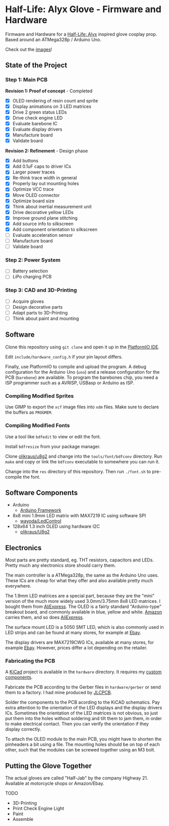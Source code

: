 # Half-Life: Alyx Glove - Firmware and Hardware
Firmware and Hardware for a [Half-Life: Alyx](https://store.steampowered.com/app/546560/HalfLife_Alyx/) inspired glove cosplay prop. Based around an ATMega328p / Arduino Uno.

Check out the [images](https://github.com/StarGate01/hl-alyx-glove/tree/master/images)!

## State of the Project

### Step 1: Main PCB

**Revision 1: Proof of concept** - Completed
 - [x] OLED rendering of resin count and sprite
 - [x] Display animations on 3 LED matrices
 - [x] Drive 2 green status LEDs
 - [x] Drive check engine LED
 - [x] Evaluate barebone IC
 - [x] Evaluate display drivers
 - [x] Manufacture board
 - [x] Validate board
 
**Revision 2: Refinement** - Design phase
 - [x] Add buttons
 - [x] Add 0.1uF caps to driver ICs
 - [x] Larger power traces
 - [x] Re-think trace width in general
 - [x] Properly lay out mounting holes
 - [x] Optimize VCC trace
 - [x] Move OLED connector
 - [x] Optimize board size
 - [x] Think about inertial measurement unit
 - [x] Drive decorative yellow LEDs
 - [x] Improve ground plane stitching
 - [x] Add source info to silkscreen
 - [x] Add component orientation to  silkscreen
 - [ ] Evaluate acceleration sensor
 - [ ] Manufacture board
 - [ ] Validate board

### Step 2: Power System

 - [ ] Battery selection
 - [ ] LiPo charging PCB

### Step 3: CAD and 3D-Printing

 - [ ] Acquire gloves
 - [ ] Design decorative parts
 - [ ] Adapt parts to 3D-Printing
 - [ ] Think about paint and mounting

## Software

Clone this repository using `git clone` and open it up in the [PlatformIO IDE](https://platformio.org/).

Edit `include/hardware_config.h` if your pin layout differs.

Finally, use PlatformIO to compile and upload the program. A debug configuration for the Arduino Uno (`uno`) and a release configuration for the PCB (`barebone`) are available. To program the barebones chip, you need a ISP programmer such as a AVRISP, USBasp or Arduino as ISP.

### Compiling Modified Sprites

Use GIMP to export the `xcf` image files into `xdm` files. Make sure to declare the buffers as `PROGMEM`.

### Compiling Modified Fonts

Use a tool like `bdfedit` to view or edit the font.

Install `bdfresize` from your package manager.

Clone [olikraus/u8g2](https://github.com/olikraus/u8g2) and change into the `tools/font/bdfconv` directory. Run `make` and copy or link the `bdfconv` executable to somewhere you can run it.

Change into the `res` directory of this repository. Then run `./font.sh` to pre-compile the font.

## Software Components

 - Arduino
   - [Arduino Framework](https://www.arduino.cc/)
 - 8x8 mini 1.9mm LED matrix with MAX7219 IC using software SPI
   - [wayoda/LedControl](https://platformio.org/lib/show/914/LedControl)
 - 128x64 1.3 inch OLED using hardware I2C
   - [olikraus/U8g2](https://platformio.org/lib/show/942/U8g2)

## Electronics

Most parts are pretty standard, eg. THT resistors, capacitors and LEDs. Pretty much any electronics store should carry them.

The main controller is a ATMega328p, the same as the Arduino Uno uses. These ICs are cheap for what they offer and also available pretty much everywhere.

The 1.9mm LED matrices are a special part, because they are the "mini" version of the much more widely used 3.0mm/3.75mm 8x8 LED matrices. I bought them from [AliExpress](https://de.aliexpress.com/item/4000931195417.html). The OLED is a fairly standard "Arduino-type" breakout board, and commonly available in blue, yellow and white. [Amazon](https://www.amazon.com/gp/product/B07D9G11DZ) carries them, and so does [AliExpress](https://de.aliexpress.com/item/1005001355009919.html). 

The surface mount LED is a 5050 SMT LED, which is also commonly used in LED strips and can be found at many stores, for example at [Ebay](https://www.ebay.com/itm/LED-Light-SMD-SMT-0603-0805-1206-7030-3020-5730-5050-3528-335-Super-bright/302940504403).

The display drivers are MAX7219CWG ICs, available at many stores, for example [Ebay](https://www.ebay.com/itm/10-St%C3%BCcke-Maxim-MAX7219CWG-SOP-24-Led-Display-Driver-New-Ic-ln/332191432560). However, prices differ a lot depending on the retailer.

### Fabricating the PCB

A [KiCad](https://kicad.org/) project is available in the `hardware` directory. It requires my [custom components](https://github.com/StarGate01/KiCadLibs).

Fabricate the PCB according to the Gerber files in `hardware/gerber` or send them to a factory. I had mine produced by [JLCPCB](https://jlcpcb.com/).

Solder the components to the PCB acording to the KiCAD schematics. Pay extra attention to the orientation of the LED displays and the display drivers ICs. Sometimes the orientation of the LED matrices is not obvious, so just put them into the holes without soldering and tilt them to jam them, in order to make electrical contact. Then you can verify the orientation if they display correctly.

To attach the OLED module to the main PCB, you might have to shorten the pinheaders a bit using a file. The mounting holes should be on top of each other, such that the modules can be screwed together using an M3 bolt.

## Putting the Glove Together

The actual gloves are called "Half-Jab" by the company Highway 21. Available at motorcycle shops or Amazon/Ebay.

TODO

 - 3D-Printing
 - Print Check Engine Light
 - Paint
 - Assemble
